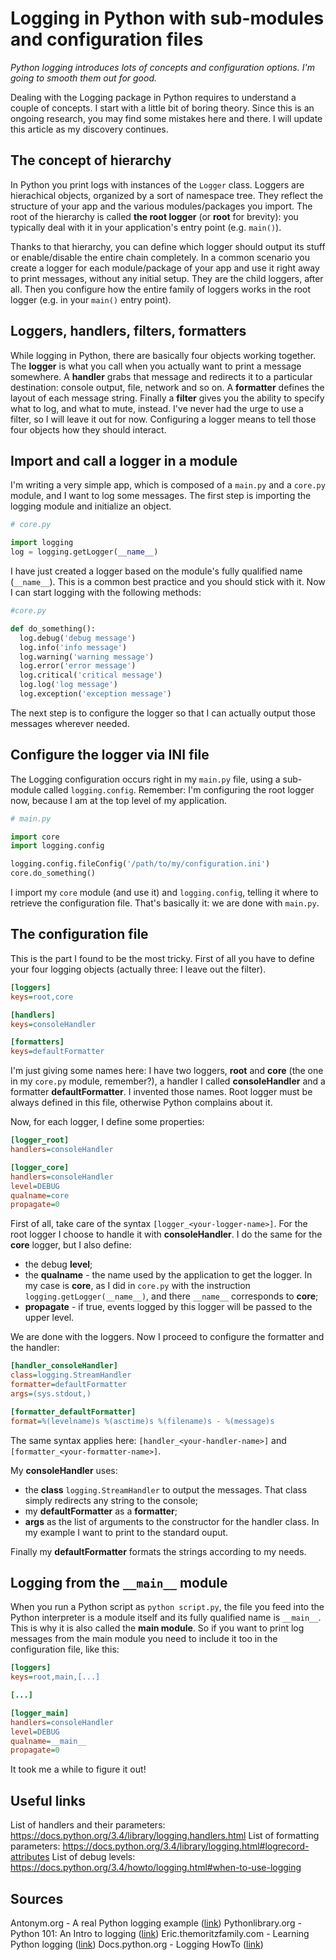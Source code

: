 # Logging in Python with sub-modules and configuration files

*Python logging introduces lots of concepts and configuration options. I'm going to smooth them out for good.*



Dealing with the Logging package in Python requires to understand a couple of concepts. I start with a little bit of boring theory. Since this is an ongoing research, you may find some mistakes here and there. I will update this article as my discovery continues.

## The concept of hierarchy

In Python you print logs with instances of the `Logger` class. Loggers are hierachical objects, organized by a sort of namespace tree. They reflect the structure of your app and the various modules/packages you import. The root of the hierarchy is called **the root logger** (or **root** for brevity): you typically deal with it in your application's entry point (e.g. `main()`).

Thanks to that hierarchy, you can define which logger should output its stuff or enable/disable the entire chain completely. In a common scenario you create a logger for each module/package of your app and use it right away to print messages, without any initial setup. They are the child loggers, after all. Then you configure how the entire family of loggers works in the root logger (e.g. in your `main()` entry point).

## Loggers, handlers, filters, formatters

While logging in Python, there are basically four objects working together. The **logger** is what you call when you actually want to print a message somewhere. A **handler** grabs that message and redirects it to a particular destination: console output, file, network and so on. A **formatter** defines the layout of each message string. Finally a **filter** gives you the ability to specify what to log, and what to mute, instead. I've never had the urge to use a filter, so I will leave it out for now. Configuring a logger means to tell those four objects how they should interact.

## Import and call a logger in a module

I'm writing a very simple app, which is composed of a `main.py` and a `core.py` module, and I want to log some messages. The first step is importing the logging module and initialize an object.

```python
# core.py

import logging
log = logging.getLogger(__name__)
```

I have just created a logger based on the module's fully qualified name (`__name__`). This is a common best practice and you should stick with it. Now I can start logging with the following methods:

```python
#core.py

def do_something():
  log.debug('debug message')
  log.info('info message')
  log.warning('warning message')
  log.error('error message')
  log.critical('critical message')
  log.log('log message')
  log.exception('exception message')
```

The next step is to configure the logger so that I can actually output those messages wherever needed.

## Configure the logger via INI file

The Logging configuration occurs right in my `main.py` file, using a sub-module called `logging.config`. Remember: I'm configuring the root logger now, because I am at the top level of my application.

```python
# main.py

import core
import logging.config

logging.config.fileConfig('/path/to/my/configuration.ini')
core.do_something()
```

I import my `core` module (and use it) and `logging.config`, telling it where to retrieve the configuration file. That's basically it: we are done with `main.py`.

## The configuration file

This is the part I found to be the most tricky. First of all you have to define your four logging objects (actually three: I leave out the filter).

```ini
[loggers]
keys=root,core

[handlers]
keys=consoleHandler

[formatters]
keys=defaultFormatter
```

I'm just giving some names here: I have two loggers, **root** and **core** (the one in my `core.py` module, remember?), a handler I called **consoleHandler** and a formatter **defaultFormatter**. I invented those names. Root logger must be always defined in this file, otherwise Python complains about it.

Now, for each logger, I define some properties:

```ini
[logger_root]
handlers=consoleHandler

[logger_core]
handlers=consoleHandler
level=DEBUG
qualname=core
propagate=0
```

First of all, take care of the syntax `[logger_<your-logger-name>]`. For the root logger I choose to handle it with **consoleHandler**. I do the same for the **core** logger, but I also define:

- the debug **level**;
- the **qualname** - the name used by the application to get the logger. In my case is **core**, as I did in `core.py` with the instruction `logging.getLogger(__name__)`, and there `__name__` corresponds to **core**;
- **propagate** - if true, events logged by this logger will be passed to the upper level.

We are done with the loggers. Now I proceed to configure the formatter and the handler:

```ini
[handler_consoleHandler]
class=logging.StreamHandler
formatter=defaultFormatter
args=(sys.stdout,)

[formatter_defaultFormatter]
format=%(levelname)s %(asctime)s %(filename)s - %(message)s
```

The same syntax applies here: `[handler_<your-handler-name>]` and `[formatter_<your-formatter-name>]`.

My **consoleHandler** uses:

- the **class** `logging.StreamHandler` to output the messages. That class simply redirects any string to the console;
- my **defaultFormatter** as a **formatter**;
- **args** as the list of arguments to the constructor for the handler class. In my example I want to print to the standard ouput.

Finally my **defaultFormatter** formats the strings according to my needs.

## Logging from the `__main__` module

When you run a Python script as `python script.py`, the file you feed into the Python interpreter is a module itself and its fully qualified name is `__main__`. This is why it is also called the **main module**. So if you want to print log messages from the main module you need to include it too in the configuration file, like this:

```ini
[loggers]
keys=root,main,[...]

[...]

[logger_main]
handlers=consoleHandler
level=DEBUG
qualname=__main__
propagate=0
```

It took me a while to figure it out!

## Useful links

List of handlers and their parameters: https://docs.python.org/3.4/library/logging.handlers.html
List of formatting parameters: https://docs.python.org/3.4/library/logging.html#logrecord-attributes
List of debug levels: https://docs.python.org/3.4/howto/logging.html#when-to-use-logging

## Sources

Antonym.org - A real Python logging example ([link](http://antonym.org/2005/03/a-real-python-logging-example.html))
Pythonlibrary.org - Python 101: An Intro to logging ([link](http://www.blog.pythonlibrary.org/2012/08/02/python-101-an-intro-to-logging/))
Eric.themoritzfamily.com - Learning Python logging ([link](http://eric.themoritzfamily.com/learning-python-logging.html))
Docs.python.org - Logging HowTo ([link](https://docs.python.org/3.4/howto/logging.html))